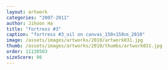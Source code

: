 ```yaml
---
layout: artwork
categories: "2007-2011"
author: Jihoon Ha
title: "fortress #3"
caption: "fortress #3_oil on canvas_150×150㎝_2010"
image: /assets/images/artworks/2010/artwork031.jpg
thumb: /assets/images/artworks/2010/thumbs/artwork031.jpg
order: 11130503
sizeScore: 06
---
```

